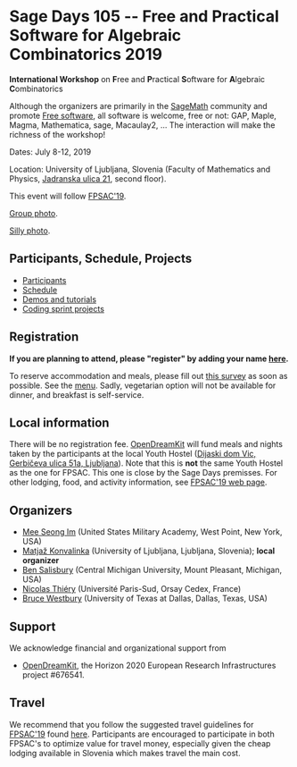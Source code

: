 
# Sage Days 105 -- Free and Practical Software for Algebraic Combinatorics 2019

**International Workshop** on **F**ree and **P**ractical **S**oftware for **A**lgebraic **C**ombinatorics 

Although the organizers are primarily in the <a href="/SageMath">SageMath</a> community and promote <a class="https" href="https://gnu.org/philosophy/free-sw.html">Free software</a>, all software is welcome, free or not: GAP, Maple, Magma, Mathematica, sage, Macaulay2, ... The interaction will make the richness of the workshop! 

Dates: July 8-12, 2019 

Location: University of Ljubljana, Slovenia (Faculty of Mathematics and Physics, <a class="https" href="https://www.google.com/search?client=firefox-b-1-d&amp;ei=0iQWXaq2H5O4tQaFvarIBQ&amp;q=Jadranska+ulica+21%2C+University+of+Ljubljana&amp;oq=Jadranska+ulica+21%2C+University+of+Ljubljana&amp;gs_l=psy-ab.3..35i39.75098.77549..77810...0.0..0.110.413.1j3......0....1..gws-wiz.......0i71j35i304i39.sLVSgsLarBA">Jadranska ulica 21</a>, second floor). 

This event will follow <a class="http" href="http://fpsac2019.fmf.uni-lj.si">FPSAC'19</a>. 

<a class="https" href="https://drive.google.com/file/d/1i_KtLNx3acuBFOVRQQd1-Y74wr93Fm05/view?usp=sharing">Group photo</a>. 

<a class="https" href="https://drive.google.com/file/d/1h7azTlsFi_rD40PMqnwlFvLQt8KeV8C8/view?usp=sharing">Silly photo</a>. 


## Participants, Schedule, Projects

* <a class="https" href="https://hackmd.io/gGaEZ5MsRgmd8aJaz5tdCQ">Participants</a> 
* <a class="https" href="https://hackmd.io/KpcHa3KKSzi20fywXrnhsA">Schedule</a> 
* <a class="https" href="https://hackmd.io/8E5Tky5cSsq1tD73QTVfcQ">Demos and tutorials</a> 
* <a class="https" href="https://hackmd.io/Ift3F-ZtRCmVS7T5OCE6Ew">Coding sprint projects</a> 

## Registration

**If you are planning to attend, please "register" by adding your name <a class="https" href="https://hackmd.io/gGaEZ5MsRgmd8aJaz5tdCQ">here</a>.** 

To reserve accommodation and meals, please fill out <a class="https" href="https://docs.google.com/forms/d/e/1FAIpQLSe3MVFirLN3W69KXJhUTT9Juoi6Rd5CKvTKzz8OPNkzkGLpnA/viewform?vc=0&amp;amp;c=0&amp;amp;w=1&amp;amp;usp=mail_form_link">this survey</a> as soon as possible. See the <a class="https" href="https://hackmd.io/QyNLu7VhTAKAE1CaLQAigA">menu</a>. Sadly, vegetarian option will not be available for dinner, and breakfast is self-service. 


## Local information

There will be no registration fee. <a href="/OpenDreamKit">OpenDreamKit</a> will fund meals and nights taken by the participants at the local Youth Hostel (<a class="https" href="https://www.google.com/search?client=firefox-b-1-d&amp;q=Youth+Hostel%2C+Dijaski+Dom+Vic%2C+Gerbi%C4%8Deva+ulica+51a%2C+Ljubljana">Dijaski dom Vic, Gerbičeva ulica 51a, Ljubljana</a>).  Note that this is **not** the same Youth Hostel as the one for FPSAC. This one is close by the Sage Days premisses. For other lodging, food, and activity information, see <a class="http" href="http://fpsac2019.fmf.uni-lj.si/local/">FPSAC'19 web page</a>.  


## Organizers

   * <a class="https" href="https://sites.google.com/site/meeseongim/">Mee Seong Im</a> (United States Military Academy, West Point, New York, USA) 
   * <a class="https" href="https://www.fmf.uni-lj.si/~konvalinka/">Matjaž Konvalinka</a> (University of Ljubljana, Ljubljana, Slovenia); **local organizer** 
   * <a class="http" href="http://people.cst.cmich.edu/salis1bt/">Ben Salisbury</a> (Central Michigan University, Mount Pleasant, Michigan, USA) 
   * <a class="http" href="http://nicolas.thiery.name">Nicolas Thiéry</a> (Université Paris-Sud, Orsay Cedex, France) 
   * <a class="https" href="https://utd.edu/math/4571/westbury-bruce/">Bruce Westbury</a> (University of Texas at Dallas, Dallas, Texas, USA) 

## Support

We acknowledge financial and organizational support from 

   * <a class="http" href="http://opendreamkit.org/">OpenDreamKit</a>, the Horizon 2020 European Research Infrastructures project #676541. 

## Travel

We recommend that you follow the suggested travel guidelines for <a class="http" href="http://fpsac2019.fmf.uni-lj.si">FPSAC'19</a> found <a class="http" href="http://fpsac2019.fmf.uni-lj.si/local/">here</a>.  Participants are encouraged to participate in both FPSAC's to optimize value for travel money, especially given the cheap lodging available in Slovenia which makes travel the main cost.  
